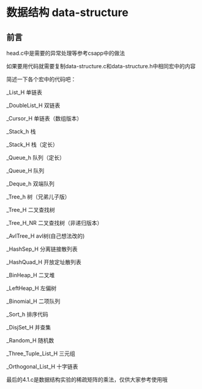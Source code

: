 # 数据结构 data-structure

## 前言

head.c中是需要的异常处理等参考csapp中的做法

如果要用代码就需要复制data-structure.c和data-structure.h中相同宏中的内容

简述一下各个宏中的代码吧：

_List_H 单链表

_DoubleList_H 双链表

_Cursor_H 单链表（数组版本）

_Stack_h 栈

_Stack_H 栈（定长）

_Queue_h 队列（定长）

_Queue_H 队列

_Deque_h 双端队列

_Tree_h 树（兄弟儿子版）

_Tree_H 二叉查找树

_Tree_H_NR 二叉查找树（非递归版本）

_AvlTree_H avl树(自己想法改的)

_HashSep_H 分离链接散列表

_HashQuad_H 开放定址散列表

_BinHeap_H 二叉堆

_LeftHeap_H 左偏树

_Binomial_H 二项队列

_Sort_h 排序代码

_DisjSet_H 并查集

_Random_H 随机数

_Three_Tuple_List_H 三元组

_Orthogonal_List_H 十字链表


最后的4.1.c是数据结构实验的稀疏矩阵的乘法，仅供大家参考使用哦